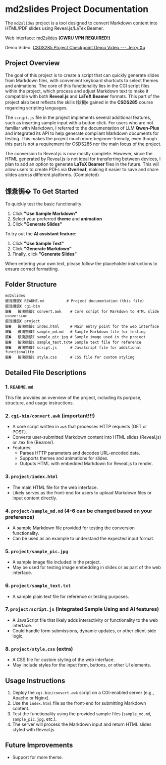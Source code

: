# md2slides Project Documentation

The `md2slides` project is a tool designed to convert Markdown content into HTML/PDF slides using Reveal.js/LaTex Beamer. 

Web interface: [md2slides](http://eecslab-22.case.edu/~jxx583/project/) **(CWRU VPN REQUIRED!)**

Demo Video: [CSDS285 Project Checkpoint Demo Video --- Jerry Xu](https://www.youtube.com/watch?v=jkHKmzajBRE)

## Project Overview

The goal of this project is to create a script that can quickly generate slides from Markdown files, with convenient keyboard shortcuts to select themes and animations. The core of this functionality lies in the CGI script files within the project, which process and adjust Markdown text to make it compatible with both **Reveal.js** and **LaTeX Beamer** formats. This part of the project also best reflects the skills I鈥檝e gained in the **CSDS285** course regarding scripting languages.

The `script.js` file in the project implements several additional features, such as inserting sample input with a button click. For users who are not familiar with Markdown, I referred to the documentation of LLM **Qwen-Plus** and integrated its API to help generate compliant Markdown documents for testing. This makes the project much more beginner-friendly, even though this part is not a requirement for CSDS285 nor the main focus of the project.

The conversion to Reveal.js is now mostly complete. However, since the HTML generated by Reveal.js is not ideal for transferring between devices, I plan to add an option to generate **LaTeX Beamer** files in the future. This will allow users to create PDFs via **Overleaf**, making it easier to save and share slides across different platforms. (Completed)

## 馃洜锔� To Get Started

To quickly test the basic functionality:

1. Click **"Use Sample Markdown"**
2. Select your preferred **theme** and **animation**
3. Click **"Generate Slides"**

To try out the **AI assistant feature**:

1. Click **"Use Sample Text"**
2. Click **"Generate Markdown"**
3. Finally, click **"Generate Slides"**

When entering your own text, please follow the placeholder instructions to ensure correct formatting.

## Folder Structure

```
md2slides
鈹溾攢鈹€ README.md          # Project documentation (this file)
鈹溾攢鈹€ cgi-bin
鈹�   鈹溾攢鈹€ convert.awk    # Core script for Markdown to HTML slide conversion
鈹溾攢鈹€ project
鈹�   鈹溾攢鈹€ index.html     # Main entry point for the web interface
鈹�   鈹溾攢鈹€ sample_md.md   # Sample Markdown file for testing
鈹�   鈹溾攢鈹€ sample_pic.jpg # Sample image used in the project
鈹�   鈹溾攢鈹€ sample_text.txt# Sample text file for reference
鈹�   鈹溾攢鈹€ script.js      # JavaScript file for additional functionality
鈹�   鈹溾攢鈹€ style.css      # CSS file for custom styling
```

## Detailed File Descriptions

### 1. `README.md`

This file provides an overview of the project, including its purpose, structure, and usage instructions.

### 2. `cgi-bin/convert.awk` (important!!!)

- A core script written in `awk` that processes HTTP requests (GET or POST).
- Converts user-submitted Markdown content into HTML slides (Reveal.js) or .tex file (Beamer).
- Features:
  - Parses HTTP parameters and decodes URL-encoded data.
  - Supports themes and animations for slides.
  - Outputs HTML with embedded Markdown for Reveal.js to render.

### 3. `project/index.html`

- The main HTML file for the web interface.
- Likely serves as the front-end for users to upload Markdown files or input content directly.

### 4. `project/sample_md.md` (4-6 can be changed based on your preference)

- A sample Markdown file provided for testing the conversion functionality.
- Can be used as an example to understand the expected input format.

### 5. `project/sample_pic.jpg`

- A sample image file included in the project.
- May be used for testing image embedding in slides or as part of the web interface.

### 6. `project/sample_text.txt`

- A sample plain text file for reference or testing purposes.

### 7. `project/script.js` (Integrated Sample Using and AI features)

- A JavaScript file that likely adds interactivity or functionality to the web interface.
- Could handle form submissions, dynamic updates, or other client-side logic.

### 8. `project/style.css` (extra)

- A CSS file for custom styling of the web interface.
- May include styles for the input form, buttons, or other UI elements.

## Usage Instructions

1. Deploy the `cgi-bin/convert.awk` script on a CGI-enabled server (e.g., Apache or Nginx).
2. Use the `index.html` file as the front-end for submitting Markdown content.
3. Test the functionality using the provided sample files (`sample_md.md`, `sample_pic.jpg`, etc.).
4. The server will process the Markdown input and return HTML slides styled with Reveal.js.

## Future Improvements

- Support for more theme.
